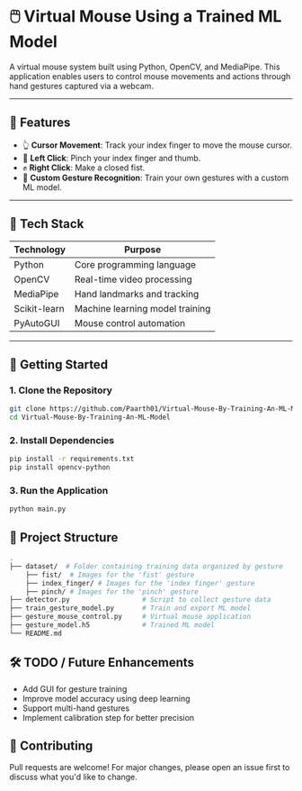 # 🖱️ Virtual Mouse Using a Trained ML Model

A virtual mouse system built using Python, OpenCV, and MediaPipe. This application enables users to control mouse movements and actions through hand gestures captured via a webcam.

---

## 📌 Features

- 👆 **Cursor Movement**: Track your index finger to move the mouse cursor.
- 🤏 **Left Click**: Pinch your index finger and thumb.
- ✊ **Right Click**: Make a closed fist.
- 🧠 **Custom Gesture Recognition**: Train your own gestures with a custom ML model.

---

## 🧰 Tech Stack

| Technology     | Purpose                                |
|----------------|----------------------------------------|
| Python         | Core programming language              |
| OpenCV         | Real-time video processing             |
| MediaPipe      | Hand landmarks and tracking            |
| Scikit-learn   | Machine learning model training        |
| PyAutoGUI      | Mouse control automation               |

---

## 🚀 Getting Started

### 1. Clone the Repository

```bash
git clone https://github.com/Paarth01/Virtual-Mouse-By-Training-An-ML-Model.git
cd Virtual-Mouse-By-Training-An-ML-Model
```

### 2. Install Dependencies

```bash
pip install -r requirements.txt
pip install opencv-python
```

### 3. Run the Application

```bash
python main.py
```

## 📁 Project Structure

```bash
.
├── dataset/  # Folder containing training data organized by gesture
    ├── fist/  # Images for the 'fist' gesture
    ├── index_finger/ # Images for the 'index finger' gesture
    ├── pinch/ # Images for the 'pinch' gesture
├── detector.py                  # Script to collect gesture data
├── train_gesture_model.py       # Train and export ML model
├── gesture_mouse_control.py     # Virtual mouse application
├── gesture_model.h5             # Trained ML model
└── README.md
```

## 🛠️ TODO / Future Enhancements

- Add GUI for gesture training
- Improve model accuracy using deep learning
- Support multi-hand gestures
- Implement calibration step for better precision

## 🤝 Contributing
Pull requests are welcome! For major changes, please open an issue first to discuss what you'd like to change.
